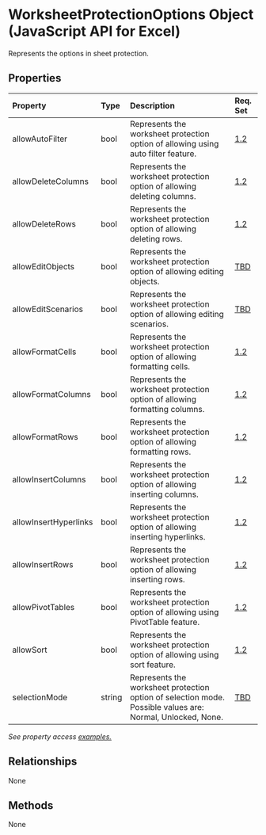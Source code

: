 # WorksheetProtectionOptions Object (JavaScript API for Excel)

Represents the options in sheet protection.

## Properties

| Property	   | Type	|Description| Req. Set|
|:---------------|:--------|:----------|:----|
|allowAutoFilter|bool|Represents the worksheet protection option of allowing using auto filter feature.|[1.2](../requirement-sets/excel-api-requirement-sets.md)|
|allowDeleteColumns|bool|Represents the worksheet protection option of allowing deleting columns.|[1.2](../requirement-sets/excel-api-requirement-sets.md)|
|allowDeleteRows|bool|Represents the worksheet protection option of allowing deleting rows.|[1.2](../requirement-sets/excel-api-requirement-sets.md)|
|allowEditObjects|bool|Represents the worksheet protection option of allowing editing objects.|[TBD](../requirement-sets/excel-api-requirement-sets.md)|
|allowEditScenarios|bool|Represents the worksheet protection option of allowing editing scenarios.|[TBD](../requirement-sets/excel-api-requirement-sets.md)|
|allowFormatCells|bool|Represents the worksheet protection option of allowing formatting cells.|[1.2](../requirement-sets/excel-api-requirement-sets.md)|
|allowFormatColumns|bool|Represents the worksheet protection option of allowing formatting columns.|[1.2](../requirement-sets/excel-api-requirement-sets.md)|
|allowFormatRows|bool|Represents the worksheet protection option of allowing formatting rows.|[1.2](../requirement-sets/excel-api-requirement-sets.md)|
|allowInsertColumns|bool|Represents the worksheet protection option of allowing inserting columns.|[1.2](../requirement-sets/excel-api-requirement-sets.md)|
|allowInsertHyperlinks|bool|Represents the worksheet protection option of allowing inserting hyperlinks.|[1.2](../requirement-sets/excel-api-requirement-sets.md)|
|allowInsertRows|bool|Represents the worksheet protection option of allowing inserting rows.|[1.2](../requirement-sets/excel-api-requirement-sets.md)|
|allowPivotTables|bool|Represents the worksheet protection option of allowing using PivotTable feature.|[1.2](../requirement-sets/excel-api-requirement-sets.md)|
|allowSort|bool|Represents the worksheet protection option of allowing using sort feature.|[1.2](../requirement-sets/excel-api-requirement-sets.md)|
|selectionMode|string|Represents the worksheet protection option of selection mode. Possible values are: Normal, Unlocked, None.|[TBD](../requirement-sets/excel-api-requirement-sets.md)|

_See property access [examples.](#property-access-examples)_

## Relationships
None


## Methods
None

